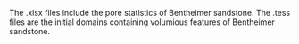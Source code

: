 The .xlsx files include the pore statistics of Bentheimer sandstone.
The .tess files are the initial domains containing volumious features of Bentheimer sandstone.
